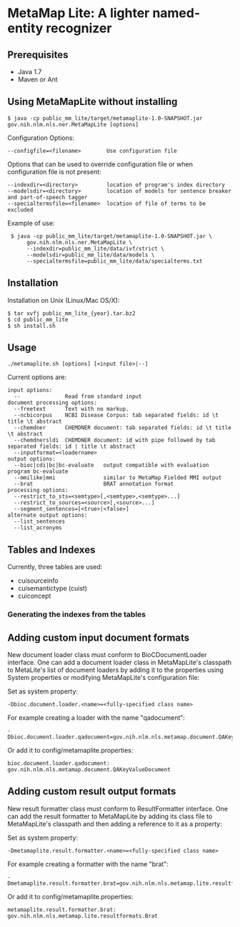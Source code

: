 # MetaMap Lite: A lighter named-entity recognizer

## Prerequisites

* Java 1.7
* Maven or Ant

## Using MetaMapLite without installing

    $ java -cp public_mm_lite/target/metamaplite-1.0-SNAPSHOT.jar gov.nih.nlm.nls.ner.MetaMapLite [options]

Configuration Options:

    --configfile=<filename>        Use configuration file

Options that can be used to override configuration file or when
configuration file is not present:

    --indexdir=<directory>         location of program's index directory
    --modelsdir=<directory>        location of models for sentence breaker and part-of-speech tagger
	--specialtermsfile=<filename>  location of file of terms to be excluded

Example of use:

     $ java -cp public_mm_lite/target/metamaplite-1.0-SNAPSHOT.jar \
          gov.nih.nlm.nls.ner.MetaMapLite \
          --indexdir=public_mm_lite/data/ivf/strict \
          --modelsdir=public_mm_lite/data/models \
          --specialtermsfile=public_mm_lite/data/specialterms.txt

## Installation

Installation on Unix (Linux/Mac OS/X):

    $ tar xvfj public_mm_lite_{year}.tar.bz2
    $ cd public_mm_lite 
    $ sh install.sh

## Usage

    ./metamaplite.sh [options] [<input file>|--]

Current options are:

    input options:
      --              Read from standard input
    document processing options:
      --freetext      Text with no markup.
      --ncbicorpus    NCBI Disease Corpus: tab separated fields: id \t title \t abstract
      --chemdner      CHEMDNER document: tab separated fields: id \t title \t abstract
      --chemdnersldi  CHEMDNER document: id with pipe followed by tab separated fields: id | title \t abstract
	  --inputformat=<loadername>
    output options:
      --bioc|cdi|bc|bc-evaluate   output compatible with evaluation program bc-evaluate
      --mmilike|mmi               similar to MetaMap Fielded MMI output
      --brat                      BRAT annotation format
    processing options:
      --restrict_to_sts=<semtype>[,<semtype>,<semtype>...]
      --restrict_to_sources=<source>[,<source>...]
	  --segment_sentences=[<true>|<false>]
    alternate output options:
      --list_sentences
      --list_acronyms

## Tables and Indexes

Currently, three tables are used:

* cuisourceinfo
* cuisemantictype (cuist)
* cuiconcept

### Generating the indexes from the tables



## Adding custom input document formats

New document loader class must conform to BioCDocumentLoader
interface.  One can add a document loader class in MetaMapLite's
classpath to MetaLite's list of document loaders by adding it to the
properties using System properties or modifying MetaMapLite's
configuration file:

Set as system property:

    -Dbioc.document.loader.<name>=<fully-specified class name>

For example creating a loader with the name "qadocument":

    -Dbioc.document.loader.qadocument=gov.nih.nlm.nls.metamap.document.QAKeyValueDocument

Or add it to config/metamaplite.properties:

    bioc.document.loader.qadocument: gov.nih.nlm.nls.metamap.document.QAKeyValueDocument

## Adding custom result output formats

New result formatter class must conform to ResultFormatter interface.
One can add the result formatter to MetaMapLite by adding its class
file to MetaMapLite's classpath and then adding a reference to it as a
property:

Set as system property:

    -Dmetamaplite.result.formatter.<name>=<fully-specified class name>

For example creating a formatter with the name "brat":

    -Dmetamaplite.result.formatter.brat=gov.nih.nlm.nls.metamap.lite.resultformats.Brat

Or add it to config/metamaplite.properties:

    metamaplite.result.formatter.brat: gov.nih.nlm.nls.metamap.lite.resultformats.Brat
